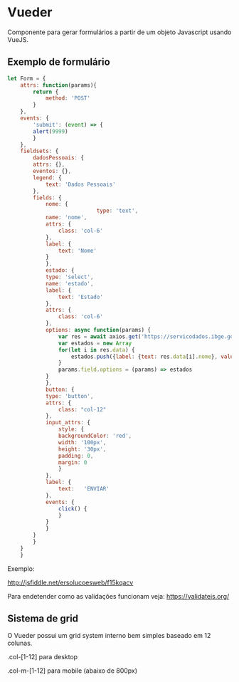 # Vueder

Componente para gerar formulários a partir de um objeto Javascript usando VueJS.

## Exemplo de formulário
``` javascript
let Form = {
    attrs: function(params){
        return {
            method: 'POST'
        }
    },
    events: {
        'submit': (event) => {
        alert(9999)
        }
    },
    fieldsets: {
        dadosPessoais: {
        attrs: {},
        eventos: {},
        legend: {
            text: 'Dados Pessoais'
        },
        fields: {
            nome: {
                            type: 'text',
            name: 'nome',
            attrs: {
                class: 'col-6'
            },
            label: {
                text: 'Nome'
            }
            },
            estado: {
            type: 'select',
            name: 'estado',
            label: {
                text: 'Estado'
            },
            attrs: {
                class: 'col-6'
            },
            options: async function(params) {
                var res = await axios.get('https://servicodados.ibge.gov.br/api/v1/localidades/estados')
                var estados = new Array
                for(let i in res.data) {
                    estados.push({label: {text: res.data[i].nome}, value: res.data[i].sigla})
                }
                params.field.options = (params) => estados
            }
            },
            button: {
            type: 'button',
            attrs: {
                class: "col-12"
            },
            input_attrs: {
                style: {
                backgroundColor: 'red',
                width: '100px',
                height: '30px',
                padding: 0,
                margin: 0
                }
            },
            label: {
                text: 	'ENVIAR'
            },
            events: {
                click() {
                }
            }
            }
        }
        }
    }
    }
```

Exemplo:

http://jsfiddle.net/ersolucoesweb/f15kqacv

Para endetender como as validações funcionam veja: https://validatejs.org/

## Sistema de grid

O Vueder possui um grid system interno bem simples baseado em 12 colunas.

.col-[1-12] para desktop

.col-m-[1-12] para mobile (abaixo de 800px)